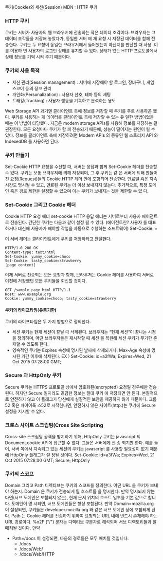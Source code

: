 쿠키(Cookie)와 세션(Session)
MDN : HTTP 쿠키
### HTTP 쿠키
쿠키는 서버가 사용자의 웹 브라우저에 전송하는 작은 데이터 조각이다. 브라우저는 그 데이터 조각들을 저장해 놓았다가, 동일한 서버
에 재 요청 시 저장된 데이터를 함께 전송한다. 쿠키는 두 요청이 동일한 브라우저에서 들어왔는지 아닌지를 판단할 때 사용. 이를 이용하
면 사용자의 로그인 상태를 유지할 수 있다. 상태가 없는 HTTP 프로토콜에서 상태 정보를 기억 시켜 주기 때문이다.

### 쿠키의 사용 목적
- 세션 관리(Session management)
: 서버에 저장해야 할 로그인, 장바구니, 게임 스코어 등의 정보 관리
- 개인화(Personalization)
: 사용자 선호, 테마 등의 세팅
- 트래킹(Tracking)
: 사용자 행동을 기록하고 분석하는 용도

Web Storage API
과거엔 클라이언트 측에 정보를 저장할 때 쿠키를 주로 사용하곤 했다. 쿠키를 사용하는 게 데이터를 클라이언트 측에 저장할 수 있는 유
일한 방법이었을 때는 이 방법이 타당했다. 지금은 modern storage APIs를 사용해 정보를 저장하는 걸 권장한다. 모든 요청마다 쿠키가 함
께 전송되기 때문에, 성능이 떨어지는 원인이 될 수 있다. 정보를 클라이언트 측에 저장하려면 Modern APIs 의 종류인 웹 스토리지 API 와
IndexedDB 를 사용하면 된다.

### 쿠키 만들기
Set-Cookie
HTTP 요청을 수신할 때, 서버는 응답과 함께 Set-Cookie 헤더를 전송할 수 있다. 쿠키는 보통 브라우저에 의해 저장되며, 그 후 쿠키는 같
은 서버에 의해 만들어진 요청(Request)들의 Cookie HTTP 헤더 안에 포함되어 전송한다. 만료일 혹은 지속시간도 명시될 수 있고, 만료된
쿠키는 더 이상 보내지지 않는다. 추가적으로, 특정 도메인 혹은 경로 제한을 설정할 수 있으며 이는 쿠키가 보내지는 것을 제한할 수 있
다.
### Set-Cookie 그리고 Cookie 헤더
Cookie HTTP 요청 헤더
set-cookie HTTP 응답 헤더는 서버로부터 사용자 에이전트로 전송된다. 간단한 쿠키는 다음과 같이 설정 될 수 있다. (에이전트란? 사용자
를 대표하거나 대신해 사용자가 해야할 작업을 자동으로 수행하는 소프트웨어)
Set-Cookie: <cookie-name>=<cookie-value>
  
이 서버 헤더는 클라이언트에게 쿠키를 저장하라고 전달한다.
```
HTTP/1.0 200 OK
Content-type: text/html
Set-Cookie: yummy_cookie=choco
Set-Cookie: tasty_cookie=strawberry
[page content]
```
  
이제 서버로 전송되는 모든 요청과 함께, 브라우저는 Cookie 헤더를 사용하여 서버로 이전에 저장했던 모든 쿠키들을 회신할 것이다. 
  
```
GET /sample_page.html HTTP/1.1
Host: www.example.org
Cookie: yummy_cookie=choco; tasty_cookie=strawberry
```
  
#### 쿠키의 라이프타임(유통기한)
쿠키의 라이프타임은 두 가지 방법으로 정의한다.
- 세션 쿠키는 현재 세션이 끝날 때 삭제된다. 브라우저는 “현재 세션“이 끝나는 시점을 정의하며, 어떤 브라우저들은 재시작할 때 세션
을 복원해 세션 쿠키가 무기한 존재할 수 있도록 한다.
- 영속적인 쿠키는 Expires 속성에 명시된 날짜에 삭제되거나, Max-Age 속성에 명시된 기간 이후에 삭제된다.
EX ) Set-Cookie: id=a3fWa; Expires=Wed, 21 Oct 2015 07:28:00 GMT;

### Secure 과 HttpOnly 쿠키
Secure 쿠키는 HTTPS 프로토콜 상에서 암호화된(encrypted) 요청일 경우에만 전송 된다. 하지만 Secure 일지라도 민감한 정보는 절대 쿠키
에 저장되면 안 된다. 본질적으로 안전하지 않고 이 플래그가 당신에게 실질적인 보안을 제공하지 않기 때문이다. 크롬52 혹은 파이어폭
스52로 시작한다면, 안전하지 않은 사이트(http:)는 쿠키에 Secure 설정을 지시할 수 없다.

### 크로스 사이트 스크립팅(Cross Site Scripting
Cross-site 스크립팅 공격을 방지하기 위해, HttpOnly 쿠키는 javascript 의 Document.cookie API에 접근할 수 없다. 그들은 서버에게 전
송 되기만 한다. 예를 들어, 서버 쪽에서 지속되고 있는 세션의 쿠키는 javascript 룰 사용할 필요성이 없기 때문에 HttpOnly 플래그가 설
정될 것이다.
Set-Cookie: id=a3fWa; Expires=Wed, 21 Oct 2015 07:28:00 GMT; Secure; HttpOnly

  
### 쿠키의 스코프
Domain 그리고 Path 디렉티브는 쿠키의 스코프를 정의한다. 어떤 URL 을 쿠키가 보내야 하는지. Domain 은 쿠키가 전송되게 될 호스트들
을 명시한다. 만약 명시되지 않는다면(서브 도메인은 포함되지 않는), 현재 문서 위치의 호스트 일부를 기본 값으로 합니다. 도메인이 명
시되면, 서브 도메인들은 항상 포함된다.
만약 Domain=mozilla.org 이 설정되면, 쿠키들은 developer.mozilla.org 와 같은 서브 도메인 상에 포함되게 된다.
Path 는 Cookie 헤더를 전송하기 위하여 요청되는 URL 내에 반드시 존재해야 하는 URL 경로이다. %x2F ("/") 문자는 디렉티브 구분자로
해석되며 서브 디렉토리들과 잘 매치될 것이다.
만약
  
- Path=/docs 이 설정되면, 다음의 경로들은 모두 매치될 것입니다:
  - /docs
  - /docs/Web/
  - /docs/Web/HTTP
  

  
  

